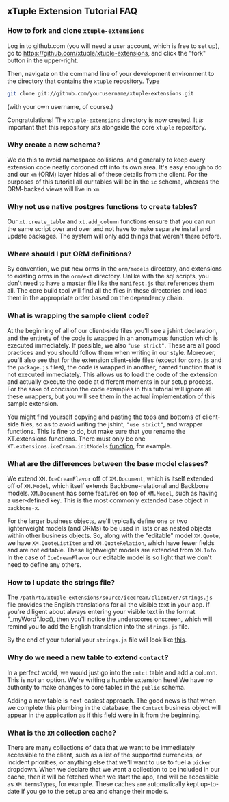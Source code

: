 ## xTuple Extension Tutorial FAQ

### How to fork and clone `xtuple-extensions`
Log in to github.com (you will need a user account, which
is free to set up), go to 
https://github.com/xtuple/xtuple-extensions,
and click the "fork" button in the upper-right.

Then, navigate on the command line of your development
environment to the directory that contains the `xtuple`
repository. Type
```bash
git clone git://github.com/yourusername/xtuple-extensions.git
```
(with your own username, of course.) 

Congratulations! The `xtuple-extensions` directory is now
created. It *is* important that this repository sits 
alongside the core `xtuple` repository.

### Why create a new schema?
We do this to avoid namespace collisions, and generally to 
keep every extension code neatly cordoned off into its own
area. It's easy enough to do and our `xm` (ORM) layer hides all
of these details from the client. For the purposes of this
tutorial all our tables will be in the `ic` schema, whereas
the ORM-backed views will live in `xm`.

### Why not use native postgres functions to create tables?
Our `xt.create_table` and `xt.add_column` functions ensure that
you can run the same script over and over and not have to make 
separate install and update packages. The system will only 
add things that weren't there before.

### Where should I put ORM definitions?
By convention, we put new orms in the `orm/models` directory, and 
extensions to existing orms in the `orm/ext` directory. Unlike with 
the sql scripts, you don't need to have a master file like the 
`manifest.js` that references them all. The core build tool will 
find all the files in these directories and load them in the 
appropriate order based on the dependency chain.

### What is wrapping the sample client code?
At the beginning of all of our client-side files you'll see a jshint 
declaration, and the entirety of the code is wrapped in an anonymous 
function which is executed immediately. If possible, we also 
`"use strict"`. These are all good practices and you should 
follow them when writing in our style. Moreover, you'll also 
see that for the extension client-side files (except for `core.js` 
and the `package.js` files), the code is wrapped in another, named 
function that is not executed immediately. This allows us to load 
the code of the extension and actually execute the code at different 
moments in our setup process. For the sake of concision the code 
examples in this tutorial will ignore all these wrappers, but you 
will see them in the actual implementation of this sample extension.

You might find yourself copying and pasting the tops and bottoms 
of client-side files, so as to avoid writing the jshint, 
`"use strict"`, and wrapper functions. This is fine to do, 
but make sure that you rename the XT.extensions functions. 
There must only be one `XT.extensions.iceCream.initModels` 
[function](http://github.com/xtuple/xtuple-extensions/tree/master/sample/icecream/client/models/ice_cream_flavor.js#L9), 
for example. 

### What are the differences between the base model classes?
We extend `XM.IceCreamFlavor` off of `XM.Document`, 
which is itself extended off of `XM.Model`, which itself extends 
Backbone-relational and Backbone models. `XM.Document` has some features 
on top of `XM.Model`, such as having a user-defined key. This is the 
most commonly extended base object in `backbone-x`.

For the larger business objects, we'll typically define one or 
two lighterweight models (and ORMs) to be used in lists or as 
nested objects within other business objects. So, along with the 
"editable" model `XM.Quote`, we have `XM.QuoteListItem` and 
`XM.QuoteRelation`, which have fewer fields and are not editable. 
These lightweight models are extended from `XM.Info`. In the case 
of `IceCreamFlavor` our editable model is so light that we don't 
need to define any others.

### How to I update the strings file?

The `/path/to/xtuple-extensions/source/icecream/client/en/strings.js` file 
provides the English translations for all the visible text in your app. If you're
diligent about always entering your visible text in the format "_myWord".loc(),
then you'll notice the underscores onscreen, which will remind you to
add the English translation into the `strings.js` file.

By the end of your tutorial your `strings.js` file will look like
[this](https://github.com/xtuple/xtuple-extensions/blob/master/sample/icecream/client/en/strings.js).

### Why do we need a new table to extend `contact`?
In a perfect world, we would just go into the `cntct` table and add a 
column. This is not an option. We're writing a humble extension here! 
We have no authority to make changes to core tables in the `public` schema.

Adding a new table is next-easiest approach. The good news is that 
when we complete this plumbing in the database, the `Contact` business 
object will appear in the application as if this field were in it from 
the beginning. 

### What is the `XM` collection cache?
There are many collections of data that we want to be immediately
accessible to the client, such as a list of the supported currencies,
or incident priorities, or anything else that we'll want to use to fuel
a `picker` dropdown. When we declare that we want a collection to
be included in our cache, then it will be fetched when we start the app,
and will be accessible as `XM.termsTypes`, for example. These caches
are automatically kept up-to-date if you go to the setup area and change
their models.

